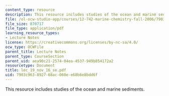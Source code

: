 ```yaml
---
content_type: resource
description: This resource includes studies of the ocean and marine sediments.
file: /ol-ocw-studio-app/courses/12-742-marine-chemistry-fall-2006/7903c963892768ac060ee68b6e8bdd6f_lec_19_nov_16_se.pdf
file_size: 870717
file_type: application/pdf
learning_resource_types:
- Lecture Notes
license: https://creativecommons.org/licenses/by-nc-sa/4.0/
ocw_type: OCWFile
parent_title: Lecture Notes
parent_type: CourseSection
parent_uid: aea90c21-2574-04ea-4537-949b854172a2
resourcetype: Document
title: lec_19_nov_16_se.pdf
uid: 7903c963-8927-68ac-060e-e68b6e8bdd6f
---
```

This resource includes studies of the ocean and marine sediments.